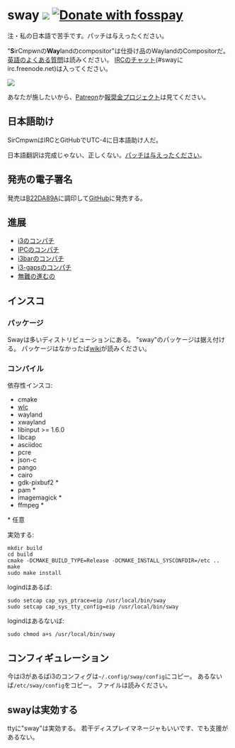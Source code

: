 # sway [![](https://api.travis-ci.org/SirCmpwn/sway.svg)](https://travis-ci.org/SirCmpwn/sway) [![Donate with fosspay](https://drewdevault.com/donate/static/donate-with-fosspay.png)](https://drewdevault.com/donate?project=4)

注・私の日本語で苦手です。パッチは与えったください。

"**S**irCmpwnの**Way**landのcompositor"は仕掛け品のWaylandのCompositorだ。
[英語のよくある質問](https://github.com/SirCmpwn/sway/wiki)は読みください。
[IRCのチャット](http://webchat.freenode.net/?channels=sway&uio=d4)(#swayにirc.freenode.net)は入ってください。

[![](https://sr.ht/ICd5.png)](https://sr.ht/ICd5.png)

あなたが施したいから、[Patreon](https://patreon.com/sircmpwn)か[報奨金プロジェクト](https://github.com/SirCmpwn/sway/issues/986)は見てください。

## 日本語助け

SirCmpwnはIRCとGitHubでUTC-4に日本語助け人だ。

日本語翻訳は完成じゃない、正しくない。[パッチは与えったください](https://github.com/SirCmpwn/sway/issues/1318)。

## 発売の電子署名

発売は[B22DA89A](http://pgp.mit.edu/pks/lookup?op=vindex&search=0x52CB6609B22DA89A)に調印して[GitHub](https://github.com/SirCmpwn/sway/releases)に発売する。

## 進展

- [i3のコンパチ](https://github.com/SirCmpwn/sway/issues/2)
- [IPCのコンパチ](https://github.com/SirCmpwn/sway/issues/98)
- [i3barのコンパチ](https://github.com/SirCmpwn/sway/issues/343)
- [i3-gapsのコンパチ](https://github.com/SirCmpwn/sway/issues/307)
- [無難の進むの](https://github.com/SirCmpwn/sway/issues/984)

## インスコ

### パッケージ

Swayは多いディストリビューションにある。
"sway"のパッケージは据え付ける。
パッケージはなかったば[wiki](https://github.com/SirCmpwn/sway/wiki/Unsupported-packages)が読みください。

### コンパイル

依存性インスコ:

* cmake
* [wlc](https://github.com/Cloudef/wlc)
* wayland
* xwayland
* libinput >= 1.6.0
* libcap
* asciidoc
* pcre
* json-c
* pango
* cairo
* gdk-pixbuf2 *
* pam *
* imagemagick *
* ffmpeg *

\* 任意

実効する:

    mkdir build
    cd build
    cmake -DCMAKE_BUILD_TYPE=Release -DCMAKE_INSTALL_SYSCONFDIR=/etc ..
    make
    sudo make install

logindはあるば:

    sudo setcap cap_sys_ptrace=eip /usr/local/bin/sway
    sudo setcap cap_sys_tty_config=eip /usr/local/bin/sway

logindはあるないば:

    sudo chmod a+s /usr/local/bin/sway

## コンフィギュレーション

今はi3があるばi3のコンフィグは`~/.config/sway/config`にコピー。
あるないば`/etc/sway/config`をコピー。
ファイルは読みください。

## swayは実効する

ttyに"sway"は実効する。
若干ディスプレイマネージャもいいです、でも支援があるない。
